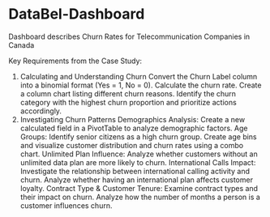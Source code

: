 # DataBel-Dashboard
Dashboard describes Churn Rates for Telecommunication Companies in Canada 

Key Requirements from the Case Study:

1. Calculating and Understanding Churn
Convert the Churn Label column into a binomial format (Yes = 1, No = 0).
Calculate the churn rate.
Create a column chart listing different churn reasons.
Identify the churn category with the highest churn proportion and prioritize actions accordingly.
2. Investigating Churn Patterns
Demographics Analysis:
Create a new calculated field in a PivotTable to analyze demographic factors.
Age Groups:
Identify senior citizens as a high churn group.
Create age bins and visualize customer distribution and churn rates using a combo chart.
Unlimited Plan Influence:
Analyze whether customers without an unlimited data plan are more likely to churn.
International Calls Impact:
Investigate the relationship between international calling activity and churn.
Analyze whether having an international plan affects customer loyalty.
Contract Type & Customer Tenure:
Examine contract types and their impact on churn.
Analyze how the number of months a person is a customer influences churn.


